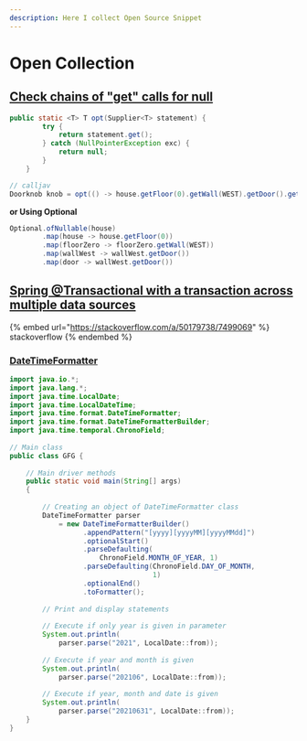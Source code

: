 ```yaml
---
description: Here I collect Open Source Snippet
---
```


# Open Collection

## [Check chains of "get" calls for null](https://stackoverflow.com/questions/3458451/check-chains-of-get-calls-for-null)

```java
public static <T> T opt(Supplier<T> statement) {       
        try {
            return statement.get();
        } catch (NullPointerException exc) {
            return null;
        }   
    }

// calljav
Doorknob knob = opt(() -> house.getFloor(0).getWall(WEST).getDoor().getDoorknob());

```

**or Using Optional**

```java
Optional.ofNullable(house)
        .map(house -> house.getFloor(0))
        .map(floorZero -> floorZero.getWall(WEST))
        .map(wallWest -> wallWest.getDoor())
        .map(door -> wallWest.getDoor())

```

## [Spring @Transactional with a transaction across multiple data sources](https://stackoverflow.com/questions/48954763/spring-transactional-with-a-transaction-across-multiple-data-sources)

{% embed url="https://stackoverflow.com/a/50179738/7499069" %}
stackoverflow
{% endembed %}

### [DateTimeFormatter](https://www.geeksforgeeks.org/java-time-format-datetimeformatterbuilder-class-in-java/)

```java
import java.io.*;
import java.lang.*;
import java.time.LocalDate;
import java.time.LocalDateTime;
import java.time.format.DateTimeFormatter;
import java.time.format.DateTimeFormatterBuilder;
import java.time.temporal.ChronoField;
 
// Main class
public class GFG {
 
    // Main driver methods
    public static void main(String[] args)
    {
 
        // Creating an object of DateTimeFormatter class
        DateTimeFormatter parser
            = new DateTimeFormatterBuilder()
                  .appendPattern("[yyyy][yyyyMM][yyyyMMdd]")
                  .optionalStart()
                  .parseDefaulting(
                      ChronoField.MONTH_OF_YEAR, 1)
                  .parseDefaulting(ChronoField.DAY_OF_MONTH,
                                   1)
                  .optionalEnd()
                  .toFormatter();
 
        // Print and display statements
 
        // Execute if only year is given in parameter
        System.out.println(
            parser.parse("2021", LocalDate::from));
 
        // Execute if year and month is given
        System.out.println(
            parser.parse("202106", LocalDate::from));
 
        // Execute if year, month and date is given
        System.out.println(
            parser.parse("20210631", LocalDate::from));
    }
}
```
